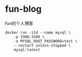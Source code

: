 # fun-blog
fun的个人博客


```shell
docker run -itd --name mysql \
    -p 3306:3306 \
    -e MYSQL_ROOT_PASSWORD=test \
    --restart unless-stopped \
    mysql:latest
```
